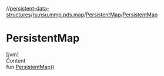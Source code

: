 //[persistent-data-structures](../../index.md)/[ru.nsu.mmp.pds.map](../index.md)/[PersistentMap](index.md)/[PersistentMap](-persistent-map.md)



# PersistentMap  
[jvm]  
Content  
fun [PersistentMap](-persistent-map.md)()  




